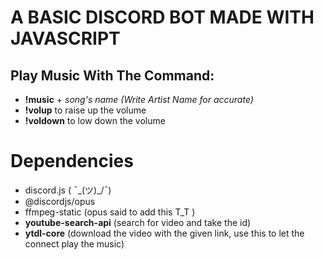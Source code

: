 # A BASIC DISCORD BOT MADE WITH JAVASCRIPT

## Play Music With The Command:

- **!music** + _song's name (Write Artist Name for accurate)_
- **!volup** to raise up the volume
- **!voldown** to low down the volume

# Dependencies

- discord.js ( ¯\_(ツ)\_/¯)
- @discordjs/opus
- ffmpeg-static (opus said to add this T_T )
- **youtube-search-api** (search for video and take the id)
- **ytdl-core** (download the video with the given link, use this to let the connect play the music)
